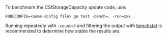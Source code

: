 To benchmark the CSIStorageCapacity update code, use:

```
KUBECONFIG=<some config file> go test -bench=. -run=xxx .
```

Running repeatedly with `-count=5` and filtering the output with
[benchstat](https://pkg.go.dev/golang.org/x/perf/cmd/benchstat) is recommended
to determine how stable the results are.
